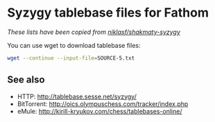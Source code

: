 # Syzygy tablebase files for Fathom

_These lists have been copied from [niklasf/shakmaty-syzygy](https://github.com/niklasf/shakmaty-syzygy/tree/master/tables/chess)_

You can use wget to download tablebase files:

```bash
wget --continue --input-file=SOURCE-5.txt
```

## See also

 - HTTP: http://tablebase.sesse.net/syzygy/
 - BitTorrent: http://oics.olympuschess.com/tracker/index.php
 - eMule: http://kirill-kryukov.com/chess/tablebases-online/
